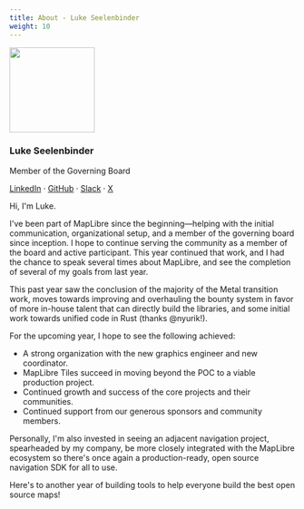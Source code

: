 ```yaml
---
title: About - Luke Seelenbinder
weight: 10
---
```


<div class="text-center mb-5">
    <img
        src="https://avatars.githubusercontent.com/u/157650?v=4"
        width="150"
        class="rounded-circle mt-3"
    />
    <h3 class="m-3">Luke Seelenbinder</h3>
    <p>Member of the Governing Board</p>
    <p><a href="https://www.linkedin.com/in/lukeseelenbinder/">LinkedIn</a> · <a href="https://github.com/lseelenbinder">GitHub</a> · <a href="https://osmus.slack.com/team/U01GBD8M138">Slack</a> · <a href="https://twitter.com/lseelenbinder">X</a>
</div>

Hi, I'm Luke.

I've been part of MapLibre since the beginning—helping with the initial communication, organizational setup, and a member of the governing board since inception. I hope to continue serving the community as a member of the board and active participant. This year continued that work, and I had the chance to speak several times about MapLibre, and see the completion of several of my goals from last year.

This past year saw the conclusion of the majority of the Metal transition work, moves towards improving and overhauling the bounty system in favor of more in-house talent that can directly build the libraries, and some initial work towards unified code in Rust (thanks @nyurik!).

For the upcoming year, I hope to see the following achieved:

- A strong organization with the new graphics engineer and new coordinator.
- MapLibre Tiles succeed in moving beyond the POC to a viable production project.
- Continued growth and success of the core projects and their communities.
- Continued support from our generous sponsors and community members.

Personally, I'm also invested in seeing an adjacent navigation project, spearheaded by my company, be more closely integrated with the MapLibre ecosystem so there's once again a production-ready, open source navigation SDK for all to use.

Here's to another year of building tools to help everyone build the best open source maps!
